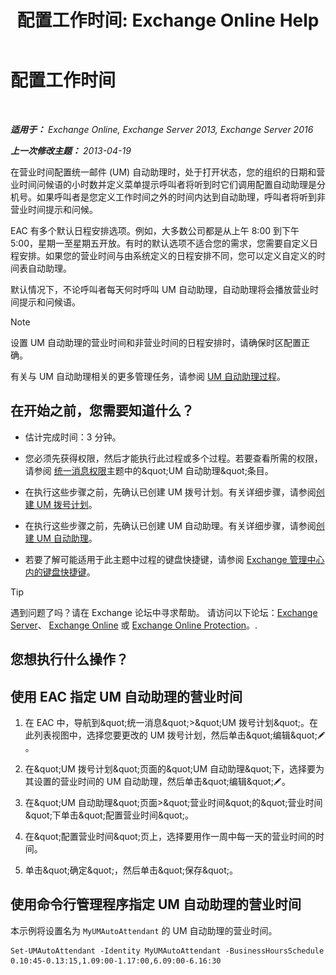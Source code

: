 ﻿---
title: '配置工作时间: Exchange Online Help'
TOCTitle: 配置工作时间
ms:assetid: 96b4be99-af94-4fa4-959a-48413387a044
ms:mtpsurl: https://technet.microsoft.com/zh-cn/library/Bb232133(v=EXCHG.150)
ms:contentKeyID: 50491088
ms.date: 05/23/2018
mtps_version: v=EXCHG.150
ms.translationtype: MT
---

# 配置工作时间

 

_**适用于：** Exchange Online, Exchange Server 2013, Exchange Server 2016_

_**上一次修改主题：** 2013-04-19_

在营业时间配置统一邮件 (UM) 自动助理时，处于打开状态，您的组织的日期和营业时间问候语的小时数并定义菜单提示呼叫者将听到时它们调用配置自动助理是分机号。如果呼叫者是您定义工作时间之外的时间内达到自动助理，呼叫者将听到非营业时间提示和问候。

EAC 有多个默认日程安排选项。例如，大多数公司都是从上午 8:00 到下午 5:00，星期一至星期五开放。有时的默认选项不适合您的需求，您需要自定义日程安排。如果您的营业时间与由系统定义的日程安排不同，您可以定义自定义的时间表自动助理。

默认情况下，不论呼叫者每天何时呼叫 UM 自动助理，自动助理将会播放营业时间提示和问候语。

> [!NOTE]
> 设置 UM 自动助理的营业时间和非营业时间的日程安排时，请确保时区配置正确。


有关与 UM 自动助理相关的更多管理任务，请参阅 [UM 自动助理过程](um-auto-attendant-procedures-exchange-2013-help.md)。

## 在开始之前，您需要知道什么？

  - 估计完成时间：3 分钟。

  - 您必须先获得权限，然后才能执行此过程或多个过程。若要查看所需的权限，请参阅 [统一消息权限](unified-messaging-permissions-exchange-2013-help.md)主题中的\&quot;UM 自动助理\&quot;条目。

  - 在执行这些步骤之前，先确认已创建 UM 拨号计划。有关详细步骤，请参阅[创建 UM 拨号计划](create-a-um-dial-plan-exchange-2013-help.md)。

  - 在执行这些步骤之前，先确认已创建 UM 自动助理。有关详细步骤，请参阅[创建 UM 自动助理](create-a-um-auto-attendant-exchange-2013-help.md)。

  - 若要了解可能适用于此主题中过程的键盘快捷键，请参阅 [Exchange 管理中心内的键盘快捷键](keyboard-shortcuts-in-the-exchange-admin-center-exchange-online-protection-help.md)。

> [!tip]
> 遇到问题了吗？请在 Exchange 论坛中寻求帮助。 请访问以下论坛：<a href="https://go.microsoft.com/fwlink/p/?linkid=60612">Exchange Server</a>、 <a href="https://go.microsoft.com/fwlink/p/?linkid=267542">Exchange Online</a> 或 <a href="https://go.microsoft.com/fwlink/p/?linkid=285351">Exchange Online Protection</a>。.


## 您想执行什么操作？

## 使用 EAC 指定 UM 自动助理的营业时间

1.  在 EAC 中，导航到\&quot;统一消息\&quot;\>\&quot;UM 拨号计划\&quot;。在此列表视图中，选择您要更改的 UM 拨号计划，然后单击\&quot;编辑\&quot;![编辑图标](images/Bb124582.6f53ccb2-1f13-4c02-bea0-30690e6ea71d(EXCHG.150).gif "编辑图标")。

2.  在\&quot;UM 拨号计划\&quot;页面的\&quot;UM 自动助理\&quot;下，选择要为其设置的营业时间的 UM 自动助理，然后单击\&quot;编辑\&quot;![编辑图标](images/Bb124582.6f53ccb2-1f13-4c02-bea0-30690e6ea71d(EXCHG.150).gif "编辑图标")。

3.  在\&quot;UM 自动助理\&quot;页面\>\&quot;营业时间\&quot;的\&quot;营业时间\&quot;下单击\&quot;配置营业时间\&quot;。

4.  在\&quot;配置营业时间\&quot;页上，选择要用作一周中每一天的营业时间的时间。

5.  单击\&quot;确定\&quot;，然后单击\&quot;保存\&quot;。

## 使用命令行管理程序指定 UM 自动助理的营业时间

本示例将设置名为 `MyUMAutoAttendant` 的 UM 自动助理的营业时间。

    Set-UMAutoAttendant -Identity MyUMAutoAttendant -BusinessHoursSchedule 0.10:45-0.13:15,1.09:00-1.17:00,6.09:00-6.16:30

